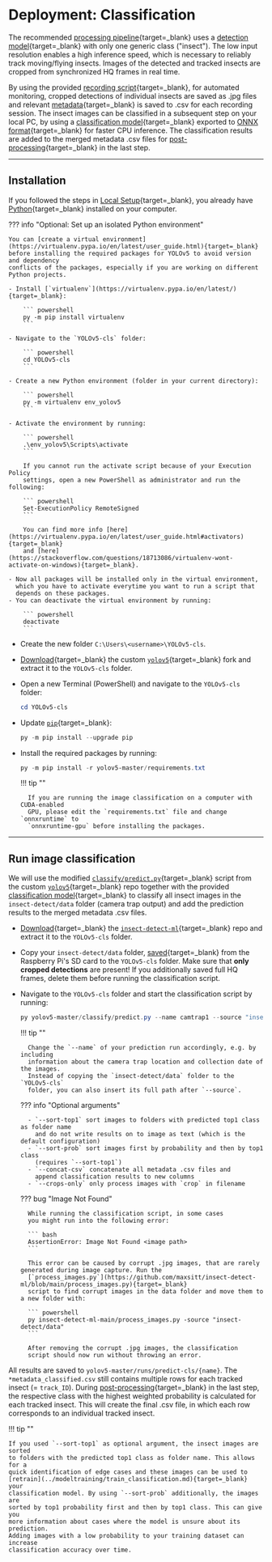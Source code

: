 # Deployment: Classification

The recommended [processing pipeline](detection.md#processing-pipeline){target=_blank}
uses a [detection model](../index.md#detection-models){target=_blank} with only
one generic class ("insect"). The low input resolution enables a high inference
speed, which is necessary to reliably track moving/flying insects. Images of the
detected and tracked insects are cropped from synchronized HQ frames in real time.

By using the provided
[recording script](https://github.com/maxsitt/insect-detect/blob/main/yolo_tracker_save_hqsync.py){target=_blank},
for automated monitoring, cropped detections of individual insects are saved as
.jpg files and relevant [metadata](detection.md#metadata-csv){target=_blank}
is saved to .csv for each recording session. The insect images can be classified
in a subsequent step on your local PC, by using a
[classification model](../index.md#classification-model){target=_blank} exported to
[ONNX format](https://github.com/ultralytics/yolov5/issues/251){target=_blank}
for faster CPU inference. The classification results are added to the merged metadata
.csv files for [post-processing](post-processing.md){target=_blank} in the last step.

---

## Installation

If you followed the steps in [Local Setup](../software/localsetup.md#python){target=_blank},
you already have [Python](https://www.python.org/){target=_blank} installed on your computer.

??? info "Optional: Set up an isolated Python environment"

    You can [create a virtual environment](https://virtualenv.pypa.io/en/latest/user_guide.html){target=_blank}
    before installing the required packages for YOLOv5 to avoid version and dependency
    conflicts of the packages, especially if you are working on different Python projects.

    - Install [`virtualenv`](https://virtualenv.pypa.io/en/latest/){target=_blank}:

        ``` powershell
        py -m pip install virtualenv
        ```

    - Navigate to the `YOLOv5-cls` folder:

        ``` powershell
        cd YOLOv5-cls
        ```

    - Create a new Python environment (folder in your current directory):

        ``` powershell
        py -m virtualenv env_yolov5
        ```

    - Activate the environment by running:

        ``` powershell
        .\env_yolov5\Scripts\activate
        ```

        If you cannot run the activate script because of your Execution Policy
        settings, open a new PowerShell as administrator and run the following:

        ``` powershell
        Set-ExecutionPolicy RemoteSigned
        ```

        You can find more info [here](https://virtualenv.pypa.io/en/latest/user_guide.html#activators){target=_blank}
        and [here](https://stackoverflow.com/questions/18713086/virtualenv-wont-activate-on-windows){target=_blank}.

    - Now all packages will be installed only in the virtual environment,
      which you have to activate everytime you want to run a script that
      depends on these packages.
    - You can deactivate the virtual environment by running:

        ``` powershell
        deactivate
        ```

- Create the new folder `C:\Users\<username>\YOLOv5-cls`.
- [Download](https://github.com/maxsitt/yolov5/archive/refs/heads/master.zip){target=_blank}
  the custom [`yolov5`](https://github.com/maxsitt/yolov5){target=_blank} fork
  and extract it to the `YOLOv5-cls` folder.
- Open a new Terminal (PowerShell) and navigate to the `YOLOv5-cls` folder:

    ``` powershell
    cd YOLOv5-cls
    ```

- Update [`pip`](https://pypi.org/project/pip/){target=_blank}:

    ``` powershell
    py -m pip install --upgrade pip
    ```

- Install the required packages by running:

    ``` powershell
    py -m pip install -r yolov5-master/requirements.txt
    ```

    !!! tip ""

        If you are running the image classification on a computer with CUDA-enabled
        GPU, please edit the `requirements.txt` file and change `onnxruntime` to
        `onnxruntime-gpu` before installing the packages.

---

## Run image classification

We will use the modified
[`classify/predict.py`](https://github.com/maxsitt/yolov5/blob/master/classify/predict.py){target=_blank}
script from the custom [`yolov5`](https://github.com/maxsitt/yolov5){target=_blank} repo
together with the provided [classification model](../index.md#classification-model){target=_blank}
to classify all insect images in the `insect-detect/data` folder (camera trap output)
and add the prediction results to the merged metadata .csv files.

- [Download](https://github.com/maxsitt/insect-detect-ml/archive/refs/heads/main.zip){target=_blank}
  the [`insect-detect-ml`](https://github.com/maxsitt/insect-detect-ml){target=_blank}
  repo and extract it to the `YOLOv5-cls` folder.
- Copy your `insect-detect/data` folder,
  [saved](../software/localsetup.md#diskinternals-linux-reader){target=_blank}
  from the Raspberry Pi's SD card to the `YOLOv5-cls` folder. Make sure that
  **only cropped detections** are present! If you additionally saved full
  HQ frames, delete them before running the classification script.
- Navigate to the `YOLOv5-cls` folder and start the classification script by running:

    ``` powershell
    py yolov5-master/classify/predict.py --name camtrap1 --source "insect-detect/data/**/" --weights "insect-detect-ml-main/models/efficientnet-b0_imgsz128.onnx" --img 128 --sort-top1 --sort-prob --concat-csv --crops-only
    ```

    !!! tip ""

        Change the `--name` of your prediction run accordingly, e.g. by including
        information about the camera trap location and collection date of the images.
        Instead of copying the `insect-detect/data` folder to the `YOLOv5-cls`
        folder, you can also insert its full path after `--source`.

    ??? info "Optional arguments"

        - `--sort-top1` sort images to folders with predicted top1 class as folder name
          and do not write results on to image as text (which is the default configuration)
        - `--sort-prob` sort images first by probability and then by top1 class
          (requires `--sort-top1`)
        - `--concat-csv` concatenate all metadata .csv files and
          append classification results to new columns
        - `--crops-only` only process images with `crop` in filename

    ??? bug "Image Not Found"

        While running the classification script, in some cases
        you might run into the following error:

        ``` bash
        AssertionError: Image Not Found <image path>
        ```

        This error can be caused by corrupt .jpg images, that are rarely generated during image capture. Run the
        [`process_images.py`](https://github.com/maxsitt/insect-detect-ml/blob/main/process_images.py){target=_blank}
        script to find corrupt images in the data folder and move them to a new folder with:

        ``` powershell
        py insect-detect-ml-main/process_images.py -source "insect-detect/data"
        ```

        After removing the corrupt .jpg images, the classification
        script should now run without throwing an error.

All results are saved to `yolov5-master/runs/predict-cls/{name}`. The
`*metadata_classified.csv` still contains multiple rows for each
tracked insect (= `track_ID`). During [post-processing](post-processing.md){target=_blank}
in the last step, the respective class with the highest weighted probability
is calculated for each tracked insect. This will create the final .csv file,
in which each row corresponds to an individual tracked insect.

!!! tip ""

    If you used `--sort-top1` as optional argument, the insect images are sorted
    to folders with the predicted top1 class as folder name. This allows for a
    quick identification of edge cases and these images can be used to
    [retrain](../modeltraining/train_classification.md){target=_blank} your
    classification model. By using `--sort-prob` additionally, the images are
    sorted by top1 probability first and then by top1 class. This can give you
    more information about cases where the model is unsure about its prediction.
    Adding images with a low probability to your training dataset can increase
    classification accuracy over time.
